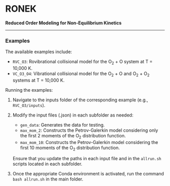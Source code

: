 # RONEK

**Reduced Order Modeling for Non-Equilibrium Kinetics**

---

### Examples

The available examples include:
- `RVC_O3`: Rovibrational collisional model for the O$`_2`$ + O system at T = 10,000 K.
- `VC_O3_O4`: Vibrational collisional model for the O$`_2`$ + O and O$`_2`$ + O$`_2`$ systems at T = 10,000 K.

Running the examples:

1. Navigate to the inputs folder of the corresponding example (e.g., `RVC_O3/inputs`).
2. Modify the input files (.json) in each subfolder as needed:
   - `gen_data`: Generates the data for testing.
   - `max_mom_2`: Constructs the Petrov-Galerkin model considering only the first 2 moments of the O$_2$ distribution function.
   - `max_mom_10`: Constructs the Petrov-Galerkin model considering the first 10 moments of the O$_2$ distribution function.
   
   Ensure that you update the paths in each input file and in the `allrun.sh` scripts located in each subfolder.
3. Once the appropriate Conda environment is activated, run the command `bash allrun.sh` in the main folder.
